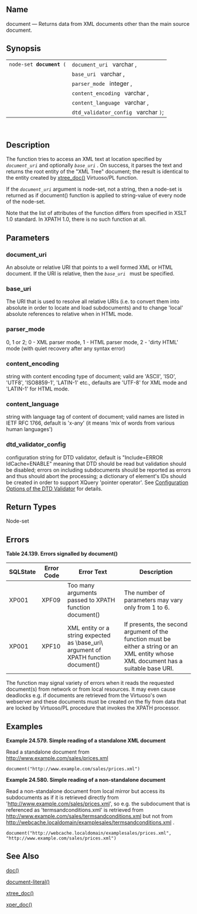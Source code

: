 <div>

<div>

</div>

<div>

## Name

document — Returns data from XML documents other than the main source
document.

</div>

<div>

## Synopsis

<div>

|                               |                                      |
|-------------------------------|--------------------------------------|
| `node-set `**`document`**` (` | `document_uri ` varchar ,            |
|                               | `base_uri ` varchar ,                |
|                               | `parser_mode ` integer ,             |
|                               | `content_encoding ` varchar ,        |
|                               | `content_language ` varchar ,        |
|                               | `dtd_validator_config ` varchar `)`; |

<div>

 

</div>

</div>

</div>

<div>

## Description

The function tries to access an XML text at location specified by
*`document_uri`* and optionally *`base_uri`* . On success, it parses the
text and returns the root entity of the "XML Tree" document; the result
is identical to the entity created by
<a href="fn_xtree_doc.html" class="link"
title="xtree_doc">xtree_doc()</a> Virtuoso/PL function.

If the *`document_uri`* argument is node-set, not a string, then a
node-set is returned as if document() function is applied to
string-value of every node of the node-set.

Note that the list of attributes of the function differs from specified
in XSLT 1.0 standard. In XPATH 1.0, there is no such function at all.

</div>

<div>

## Parameters

<div>

### document_uri

An absolute or relative URI that points to a well formed XML or HTML
document. If the URI is relative, then the *`base_uri `* must be
specified.

</div>

<div>

### base_uri

The URI that is used to resolve all relative URIs (i.e. to convert them
into absolute in order to locate and load subdocuments) and to change
'local' absolute references to relative when in HTML mode.

</div>

<div>

### parser_mode

0, 1 or 2; 0 - XML parser mode, 1 - HTML parser mode, 2 - 'dirty HTML'
mode (with quiet recovery after any syntax error)

</div>

<div>

### content_encoding

string with content encoding type of document; valid are 'ASCII', 'ISO',
'UTF8', 'ISO8859-1', 'LATIN-1' etc., defaults are 'UTF-8' for XML mode
and 'LATIN-1' for HTML mode.

</div>

<div>

### content_language

string with language tag of content of document; valid names are listed
in IETF RFC 1766, default is 'x-any' (it means 'mix of words from
various human languages')

</div>

<div>

### dtd_validator_config

configuration string for DTD validator, default is "Include=ERROR
IdCache=ENABLE" meaning that DTD should be read but validation should be
disabled; errors on including subdocuments should be reported as errors
and thus should abort the processing; a dictionary of element's IDs
should be created in order to support XQuery 'pointer operator'. See
<a href="dtd_config.html" class="link"
title="15.7.2. Configuration Options of the DTD Validator">Configuration
Options of the DTD Validator</a> for details.

</div>

</div>

<div>

## Return Types

Node-set

</div>

<div>

## Errors

<div>

**Table 24.139. Errors signalled by document()**

<div>

| SQLState                              | Error Code                            | Error Text                                                                                                            | Description                                                                                                                           |
|---------------------------------------|---------------------------------------|-----------------------------------------------------------------------------------------------------------------------|---------------------------------------------------------------------------------------------------------------------------------------|
| <span class="errorcode">XP001 </span> | <span class="errorcode">XPF09 </span> | <span class="errortext">Too many arguments passed to XPATH function document() </span>                                | The number of parameters may vary only from 1 to 6.                                                                                   |
| <span class="errorcode">XP001 </span> | <span class="errorcode">XPF10 </span> | <span class="errortext">XML entity or a string expected as \\base_uri\\ argument of XPATH function document() </span> | If presents, the second argument of the function must be either a string or an XML entity whose XML document has a suitable base URI. |

</div>

</div>

  

The function may signal variety of errors when it reads the requested
document(s) from network or from local resources. It may even cause
deadlocks e.g. if documents are retrieved from the Virtuoso's own
webserver and these documents must be created on the fly from data that
are locked by Virtuoso/PL procedure that invokes the XPATH processor.

</div>

<div>

## Examples

<div>

**Example 24.579. Simple reading of a standalone XML document**

<div>

Read a standalone document from http://www.example.com/sales/prices.xml

``` screen
document("http://www.example.com/sales/prices.xml")
```

</div>

</div>

  

<div>

**Example 24.580. Simple reading of a non-standalone document**

<div>

Read a non-standalone document from local mirror but access its
subdocuments as if it is retrieved directly from
'http://www.example.com/sales/prices.xml', so e.g. the subdocument that
is referenced as 'termsandconditions.xml' is retrieved from
http://www.example.com/sales/termsandconditions.xml but not from
http://webcache.localdomain/examplesales/termsandconditions.xml .

``` screen
document("http://webcache.localdomain/examplesales/prices.xml", "http://www.example.com/sales/prices.xml")
```

</div>

</div>

  

</div>

<div>

## See Also

<a href="xpf_doc.html" class="link" title="doc">doc()</a>

<a href="xpf_document_literal.html" class="link"
title="document-literal">document-literal()</a>

<a href="fn_xtree_doc.html" class="link"
title="xtree_doc">xtree_doc()</a>

<a href="fn_xper_doc.html" class="link" title="xper_doc">xper_doc()</a>

</div>

</div>
